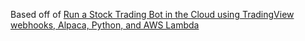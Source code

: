 Based off of [Run a Stock Trading Bot in the Cloud using TradingView webhooks, Alpaca, Python, and AWS Lambda](https://www.youtube.com/watch?v=TKAo_Z-hzQs)

